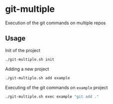# git-multiple
Execution of the git commands on multiple repos

## Usage

Init of the project

```sh
./git-multiple.sh init
```

Adding a new project

```sh
./git-multiple.sh add example
```

Executing of the git commands on `example` project

```sh
./git-multiple.sh exec example "git add ."
```
